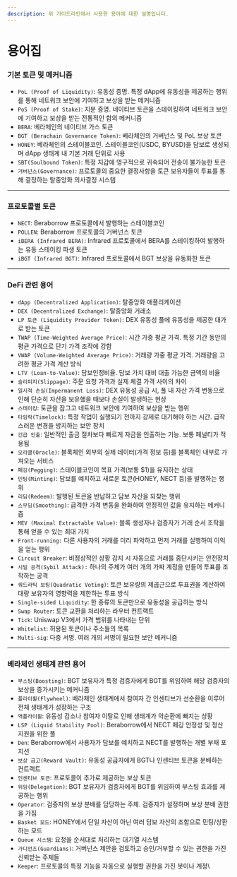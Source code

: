 ```yaml
---
description: 위 가이드라인에서 사용한 용어에 대한 설명입니다.
---
```


# 용어집

### 기본 토큰 및 메커니즘

* `PoL (Proof of Liquidity)`: 유동성 증명. 특정 dApp에 유동성을 제공하는 행위를 통해 네트워크 보안에 기여하고 보상을 받는 메커니즘
* `PoS (Proof of Stake)`: 지분 증명. 네이티브 토큰을 스테이킹하여 네트워크 보안에 기여하고 보상을 받는 전통적인 합의 메커니즘
* `BERA`: 베라체인의 네이티브 가스 토큰
* `BGT (Berachain Governance Token)`: 베라체인의 거버넌스 및 PoL 보상 토큰
* `HONEY`: 베라체인의 스테이블코인. 스테이블코인(USDC, BYUSD)을 담보로 생성되며 dApp 생태계 내 기본 거래 단위로 사용
* `SBT(Soulbound Token)`: 특정 지갑에 영구적으로 귀속되어 전송이 불가능한 토큰
* `거버넌스(Governance)`: 프로토콜의 중요한 결정사항을 토큰 보유자들이 투표를 통해 결정하는 탈중앙화 의사결정 시스템

***

### 프로토콜별 토큰

* `NECT`: Beraborrow 프로토콜에서 발행하는 스테이블코인
* `POLLEN`: Beraborrow 프로토콜의 거버넌스 토큰
* `iBERA (Infrared BERA)`: Infrared 프로토콜에서 BERA를 스테이킹하여 발행하는 유동 스테이킹 파생 토큰
* `iBGT (Infrared BGT)`: Infrared 프로토콜에서 BGT 보상을 유동화한 토큰

***

### DeFi 관련 용어

* `dApp (Decentralized Application)`: 탈중앙화 애플리케이션
* `DEX (Decentralized Exchange)`: 탈중앙화 거래소
* `LP 토큰 (Liquidity Provider Token)`: DEX 유동성 풀에 유동성을 제공한 대가로 받는 토큰
* `TWAP (Time-Weighted Average Price)`: 시간 가중 평균 가격. 특정 기간 동안의 평균 가격으로 단기 가격 조작에 강함
* `VWAP (Volume-Weighted Average Price)`: 거래량 가중 평균 가격. 거래량을 고려한 평균 가격 계산 방식
* `LTV (Loan-to-Value)`: 담보인정비율. 담보 가치 대비 대출 가능한 금액의 비율
* `슬리피지(Slippage)`: 주문 요청 가격과 실제 체결 가격 사이의 차이
* `일시적 손실(Impermanent Loss)`: DEX 유동성 공급 시, 풀 내 자산 가격 변동으로 인해 단순히 자산을 보유했을 때보다 손실이 발생하는 현상
* `스테이킹`: 토큰을 잠그고 네트워크 보안에 기여하여 보상을 받는 행위
* `타임락(Timelock)`: 특정 작업이 실행되기 전까지 강제로 대기해야 하는 시간. 급작스러운 변경을 방지하는 보안 장치
* `긴급 인출`: 일반적인 출금 절차보다 빠르게 자금을 인출하는 기능. 보통 페널티가 적용됨
* `오라클(Oracle)`: 블록체인 외부의 실제 데이터(가격 정보 등)를 블록체인 내부로 가져오는 서비스
* `페깅(Pegging)`: 스테이블코인이 목표 가격(보통 $1)을 유지하는 상태
* `민팅(Minting)`: 담보를 예치하고 새로운 토큰(HONEY, NECT 등)을 발행하는 행위
* `리딤(Redeem)`: 발행된 토큰을 반납하고 담보 자산을 되찾는 행위
* `스무딩(Smoothing)`: 급격한 가격 변동을 완화하여 안정적인 값을 유지하는 메커니즘
* `MEV (Maximal Extractable Value)`: 블록 생성자나 검증자가 거래 순서 조작을 통해 얻을 수 있는 최대 가치
* `Front-running:` 다른 사용자의 거래를 미리 파악하고 먼저 거래를 실행하여 이익을 얻는 행위
* `Circuit Breaker`: 비정상적인 상황 감지 시 자동으로 거래를 중단시키는 안전장치
* `시빌 공격(Sybil Attack):` 하나의 주체가 여러 개의 가짜 계정을 만들어 투표를 조작하는 공격
* `쿼드라틱 보팅(Quadratic Voting)`: 토큰 보유량의 제곱근으로 투표권을 계산하여 대량 보유자의 영향력을 제한하는 투표 방식
* `Single-sided Liquidity`: 한 종류의 토큰만으로 유동성을 공급하는 방식
* `Swap Router`: 토큰 교환을 처리하는 라우터 컨트랙트
* `Tick`: Uniswap V3에서 가격 범위를 나타내는 단위
* `Whitelist`: 허용된 토큰이나 주소들의 목록
* `Multi-sig`: 다중 서명. 여러 개의 서명이 필요한 보안 메커니즘

***

### 베라체인 생태계 관련 용어

* `부스팅(Boosting)`: BGT 보유자가 특정 검증자에게 BGT를 위임하여 해당 검증자의 보상을 증가시키는 메커니즘
* `플라이휠(Flywheel)`: 베라체인 생태계에서 참여자 간 인센티브가 선순환을 이루어 전체 생태계가 성장하는 구조
* `역플라이휠`: 유동성 감소나 참여자 이탈로 인해 생태계가 악순환에 빠지는 상황
* `LSP (Liquid Stability Pool)`: Beraborrow에서 NECT 페깅 안정성 및 청산 지원을 위한 풀
* `Den`: Beraborrow에서 사용자가 담보를 예치하고 NECT를 발행하는 개별 부채 포지션
* `보상 금고(Reward Vault)`: 유동성 공급자에게 BGT나 인센티브 토큰을 분배하는 컨트랙트
* `인센티브 토큰`: 프로토콜이  추가로 제공하는 보상 토큰
* `위임(Delegation)`: BGT 보유자가 검증자에게 BGT를 위임하여 부스팅 효과를 제공하는 행위
* `Operator`: 검증자의 보상 분배를 담당하는 주체. 검증자가 설정하며 보상 분배 권한을 가짐
* `Basket 모드`: HONEY에서 단일 자산이 아닌 여러 담보 자산의 조합으로 민팅/상환하는 모드
* `Queue 시스템`: 요청을 순서대로 처리하는 대기열 시스템
* `가디언즈(Guardians)`: 거버넌스 제안을 검토하고 승인/거부할 수 있는 권한을 가진 신뢰받는 주체들
* `Keeper`: 프로토콜의 특정 기능을 자동으로 실행할 권한을 가진 봇이나 계정\
